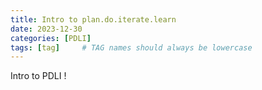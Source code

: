 ```yaml
---
title: Intro to plan.do.iterate.learn
date: 2023-12-30
categories: [PDLI]
tags: [tag]     # TAG names should always be lowercase
---
```


Intro to PDLI !
